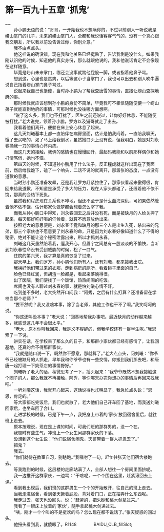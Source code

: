# 第一百九十五章 ‘抓鬼’

~~
            <br>　　孙小鹏无语的说：“哥哥，一开始我也不想瞒你的，不过以前别人一听说我是崂山掌门的儿子，未来的崂山掌门人，全都和我说话客客气气的，没有一个真心跟我交朋友，所以我以前没告诉过你，你别介意。”<br>　　我不由点点头。<br>　　他这样说的确没错，现在我和他关系已经挺熟了，告诉我倒是没什么，如果我刚认识他的时候，知道他的真实身份，那么就跟他说的，我和他说话肯定不会像现在这样随意。<br>　　毕竟是崂山未来掌门，哪还会没事就踹他屁股一脚，或者指着他鼻子骂。<br>　　想到这，心里也是蛮爽，以后等这小子当掌门了，我也可以出去和别人吹牛逼说自己指着崂山掌门鼻子骂过。<br>　　说起来我自己也挺傻，当时孙小鹏为了帮我查唐雪的事情，直接让崂山查探地府的事。<br>　　那时候我就应该想到孙小鹏的身份不简单，毕竟我可不相信随随便便一个崂山弟子就能查到地府的事情，可那时候也没往哪方面想啊。<br>　　“说了这么多，我们也不打扰了，医生之前还说过，让你好好休息，不能随便被打扰。”老大说完，领着孙小鹏，罗方以及猫哥就走了出去。<br>　　我看着他们离开，便躺在床上安心休息了起来。<br>　　这几天刘曦基本上都一直陪伴在病房里面，估计是怕我闷着，一直陪我聊天，饿了去买吃的，渴了马上给我倒水，虽然她口头上没有说，但我明白，她是对刘永春捅我一刀的事情心怀内疚。<br>　　而这几天的接触，我俩的感情也在慢慢回升，最起码我能和以前那样偶尔和她打情骂俏，她也不恼。<br>　　第四天的时候，不知道孙小鹏用了什么法子，反正程虎就这样出现在了我面前，然后给我跪下，磕了一个响头，二话不说的就离开，那嚣张的态度，一点没有道歉的意思。<br>　　当时孙小鹏还准备发飙，还是我让罗方赶紧拉住了，那家伙看起来傲得很，肯回来给我道歉，不知道是承受了多大的压力，现在人家头都磕了，还缠着他不依不饶，那真的会结下死仇。<br>　　虽然我和程虎现在关系也不咋地，但还不至于是什么血海深仇，可如果依然缠着他不依不饶，估计那家伙做梦都会想着怎么宰了我。<br>　　而我从孙小鹏口中得知，刘永春回去之后并没有死，而是被缺月的人给关押了起来，每天都好吃好喝的伺候着，就算不愿意放他出来。<br>　　按照老大的意思便是，刘永春毕竟和缺月的那三个人是出生入死，杀出来的兄弟，那三个家伙也不愿意要了刘永春的命，只是因为刘永春好像知道什么了不得的秘密，绝对不能让这个秘密泄露出来，所以才抓刘永春。<br>　　刘曦这几天虽然陪着我，逗我开心，但眉宇之间总有一股淡淡的不愉快，当听到刘永春性命没有受到威胁的时候，松了一口气。<br>　　住院的第六天，我才算是真的恢复了过来。<br>　　那天早上，我们罗方，孙小鹏他们所有人，还有刘曦，都来接我出院。<br>　　我换好他们带过来的衣服，走到病房的厕所，看着镜子里面的自己。<br>　　脸色已经红润，但胡渣一脸都是，看起来落魄得很。<br>　　出了医院，我们便找了一个饭馆，热热闹闹的吃饭。<br>　　席间也没有人聊过刘永春的事，就是怕刘曦心情不好。<br>　　吃到差不多时，老大突然开口问我：“阿秀，之后有什么打算？还准备留在学校当那个老师？”<br>　　“要不然呢？我又没啥本事，除了当老师，其他工作也干不了啊。”我笑呵呵的说。<br>　　“你这还叫没本事？”老大说：“回基地帮我办事吧，最近缺月的动作越来越多，我感觉这几年不会很太平。”<br>　　“老大，原本你叫我回来，我是义不容辞的，但我学校还有一群学生呢。”我思索了一下说。<br>　　讲实在话，在学校呆了那么久的日子，和那群小家伙都已经有感情了，让我回基地，还真的舍不得那群家伙。<br>　　“我就是随口说一下，既然你不愿意，那就算了。”老大点点头，问刘曦：“你爷爷已经被缺月的人抓走，早年我和你爷爷也有一些交情，你搬到我们那去吧，和唐唐一起打理一下奶茶店的事情野好。”<br>　　刘曦听了老大的话，稍微思考了一下，摇头起来：“我爷爷既然不想我接触这个圈子的人，那么我就不再接触，阿秀，等你哪天办完你想办的事情后再回来找我吧。”<br>　　一听刘曦这话，我就开心起来，这话说得也忒明显了，我急忙点头说：“恩恩，肯定的。”<br>　　等大家都吃完饭后，我们也就散了，老大他们自己开车回了基地，而我送刘曦回家后，也坐车回了合川。<br>　　走进学校的时候，已是下午一点，我把身上带着的‘家伙’放回宿舍里后，就往班上走去。<br>　　原本按理说，现在是上课的时间，可我们班的那群男的，没一个在。<br>　　我顿时有些生气，冲班上一个女生问那群家伙的下落。<br>　　没想到这个女生说：“他们说宿舍闹鬼，天哥带着一群人抓鬼去了。”<br>　　抓鬼？<br>　　我去。<br>　　“你们就待在教室自习，别瞎跑。”我嘱咐了一句，赶忙往张天他们宿舍楼跑去。<br>　　等我跑到的时候，这层楼的走廊站满了人，全部人想往一个房间里面挤呢。<br>　　我一边推开这群家伙，一边骂：“干啥呢，一个个围在这里，赶紧滚回去上课。”<br>　　看到我出现后，我们班的这群男生一个个的开始散开，往自己的班上走去。<br>　　当我走进宿舍，看到张天撅着屁股，背对着门口，正在摆弄什么东西呢。<br>　　我走过去，张天也没回头，说：“赶紧的，把朱砂和桃木剑拿过来。”<br>　　我看了一眼床上放着的‘家伙’，随手拿起桃木剑递过去。<br>　　“咦，刚才一个个叫的不是挺欢的吗？怎么现在都不说话了。”张天疑惑的回过头。<br>　　他扭头看到我，就傻眼了。R1148　　　　BAIDU_CLB_fillSlot;<br>
	